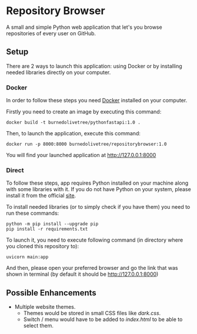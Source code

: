 # Repository Browser

A small and simple Python web application that let's you browse repositories of every user on GitHub.

## Setup

There are 2 ways to launch this application: using Docker or by installing needed libraries directly on your computer.

### Docker

In order to follow these steps you need [Docker](https://www.docker.com) installed on your computer.

Firstly you need to create an image by executing this command:

```
docker build -t burnedolivetree/pythonfastapi:1.0 .
```
Then, to launch the application, execute this command:

```
docker run -p 8000:8000 burnedolivetree/repositorybrowser:1.0
```

You will find your launched application at http://127.0.0.1:8000

### Direct

To follow these steps, app requires Python installed on your machine along with some libraries with it.
If you do not have Python on your system, please install it from the official [site](https://www.python.org/downloads/).

To install needed libraries (or to simply check if you have them) you need to run these commands:

```
python -m pip install --upgrade pip
pip install -r requirements.txt
```

To launch it, you need to execute following command (in directory where you cloned this repository to):

```
uvicorn main:app
```
And then, please open your preferred browser and go the link that was shown in terminal (by default it should be http://127.0.0.1:8000)

## Possible Enhancements

* Multiple website themes.
    * Themes would be stored in small CSS files like *dark.css*.
    * Switch / menu would have to be added to *index.html* to be able to select them.